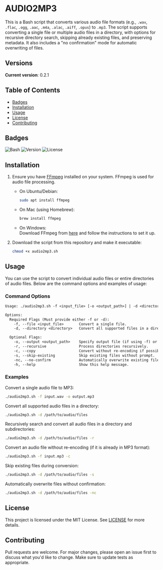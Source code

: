 # AUDIO2MP3

This is a Bash script that converts various audio file formats (e.g., `.wav`, `.flac`, `.ogg`, `.aac`, `.m4a`, `.alac`, `.aiff`, `.opus`) to `.mp3`. The script supports converting a single file or multiple audio files in a directory, with options for recursive directory search, skipping already existing files, and preserving metadata. It also includes a "no confirmation" mode for automatic overwriting of files.

## Versions

**Current version**: 0.2.1

## Table of Contents

- [Badges](#badges)
- [Installation](#installation)
- [Usage](#usage)
- [License](#license)
- [Contributing](#contributing)

## Badges

![Bash](https://img.shields.io/badge/Bash-5.0+-blue)
![Version](https://img.shields.io/badge/Version-0.2.1-orange)
![License](https://img.shields.io/badge/License-MIT-green)

## Installation

1. Ensure you have [FFmpeg](https://ffmpeg.org/download.html) installed on your system. FFmpeg is used for audio file processing.
    - On Ubuntu/Debian:  

      ```bash
      sudo apt install ffmpeg
      ```

    - On Mac (using Homebrew):  

      ```bash
      brew install ffmpeg
      ```

    - On Windows:  
      Download FFmpeg from [here](https://ffmpeg.org/download.html) and follow the instructions to set it up.

2. Download the script from this repository and make it executable:

    ```bash
    chmod +x audio2mp3.sh
    ```

## Usage

You can use the script to convert individual audio files or entire directories of audio files. Below are the command options and examples of usage:

### Command Options

```txt
Usage: ./audio2mp3.sh -f <input_file> [-o <output_path>] | -d <directory> [-o <output_directory>] [-r] [-c] [-s] [-nc]

Options:
  Required Flags (Must provide either -f or -d):
    -f, --file <input_file>       Convert a single file.
    -d, --directory <directory>   Convert all supported files in a directory.

  Optional Flags:
    -o, --output <output_path>    Specify output file (if using -f) or output directory (if using -d).
    -r, --recursive               Process directories recursively.
    -c, --copy                    Convert without re-encoding if possible.
    -s, --skip-existing           Skip existing files without prompt.
    -nc, --no-confirm             Automatically overwrite existing files without asking.
    -h, --help                    Show this help message.
```

### Examples

Convert a single audio file to MP3:

```bash
./audio2mp3.sh -f input.wav -o output.mp3
```

Convert all supported audio files in a directory:

```bash
./audio2mp3.sh -d /path/to/audio/files
```

Recursively search and convert all audio files in a directory and subdirectories:

```bash
./audio2mp3.sh -d /path/to/audio/files -r
```

Convert an audio file without re-encoding (if it is already in MP3 format):

```bash
./audio2mp3.sh -f input.mp3 -c
```

Skip existing files during conversion:

```bash
./audio2mp3.sh -d /path/to/audio/files -s
```

Automatically overwrite files without confirmation:

```bash
./audio2mp3.sh -d /path/to/audio/files -nc
```

## License

This project is licensed under the MIT License. See [LICENSE](LICENSE) for more details.

## Contributing

Pull requests are welcome. For major changes, please open an issue first to discuss what you'd like to change. Make sure to update tests as appropriate.
